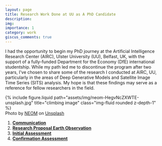 ```yaml
---
layout: page
title: Research Work Done at UU as A PhD Candidate
description: 
img: 
importance: 1
category: work
giscus_comments: true
---
```


I had the opportunity to begin my PhD journey at the Artificial Intelligence Research Center (AIRC), Ulster University (UU), Belfast, UK, with the support of a fully-funded Department for the Economy (DfE) international studentship. While my path led me to discontinue the program after two years, I've chosen to share some of the research I conducted at AIRC, UU, particularly in the areas of Deep Generative Models and Satellite Image Time Series (SITS) analysis. My hope is that these findings may serve as a reference for fellow researchers in the field.

<div class="row">
    <div class="col-sm mt-3 mt-md-0">
        {% include figure.liquid path="assets/img/neom-HegvNcZXWTE-unsplash.jpg" title="climbing image" class="img-fluid rounded z-depth-1" %}
    </div>
</div>
Photo by <a href="https://unsplash.com/@neom?utm_content=creditCopyText&utm_medium=referral&utm_source=unsplash">NEOM</a> on <a href="https://unsplash.com/photos/a-man-climbing-up-the-side-of-a-mountain-HegvNcZXWTE?utm_content=creditCopyText&utm_medium=referral&utm_source=unsplash">Unsplash</a>
</div>

<ol>
  <li><a href="assets/pdf/communication.pdf"><b>Communication</b></a></li>
  <li><a href="assets/pdf/research_proposal_earth_observation_uu.pdf"><b>Research Proposal Earth Observation</b></a></li>
  <li><a href="assets/pdf/initial_assessment_uu.pdf"><b>Initial Assessment</b></a></li>
  <li><a href="assets/pdf/confirmation_assessment_uu.pdf"><b>Confirmation Assessment</b></a></li>
</ol>
